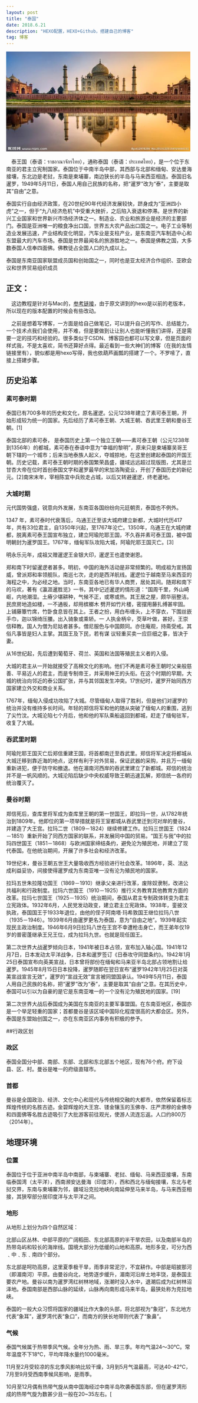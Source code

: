 ```yaml
---
layout: post
title: "泰国"
date: 2018.6.21 
description: "HEXO配置，HEXO+Github，搭建自己的博客"
tag: 博客 
---   
```

 
<img src="/images/posts/codeless/泰国.jpg" height="271" width="500">

　泰王国（泰语：ราชอาณาจักรไทย），通称泰国（泰语：ประเทศไทย），是一个位于东南亚的君主立宪制国家。泰国位于中南半岛中部，其西部与北部和缅甸、安达曼海接壤，东北边是老挝，东南是柬埔寨，南边狭长的半岛与马来西亚相连。泰国旧名暹罗，1949年5月11日，泰国人用自己民族的名称，把“暹罗”改为“泰”，主要是取其“自由”之意。

泰国实行自由经济政策，在20世纪90年代经济发展较快，跻身成为“亚洲四小虎”之一，但于“九八经济危机”中受重大挫折，之后陷入衰退和停滞。是世界的新兴工业国家和世界新兴市场经济体之一。制造业、农业和旅游业是经济的主要部门。泰国是亚洲唯一的粮食净出口国，世界五大农产品出口国之一。电子工业等制造业发展迅速，产业结构变化明显，汽车业是支柱产业，是东南亚汽车制造中心和东盟最大的汽车市场。泰国是世界最闻名的旅游胜地之一。泰国是佛教之国，大多数泰国人信奉四面佛。佛教徒占全国人口的九成以上。

泰国是东南亚国家联盟成员国和创始国之一，同时也是亚太经济合作组织、亚欧会议和世界贸易组织成员

 

## 正文：
　这边教程是针对与Mac的，[参考链接](http://ibruce.info/2013/11/22/hexo-your-blog/?utm_source=tuicool)，由于原文讲到的hexo是以前的老版本，所以现在的版本配置的时候会有些改动。

　之前是想着写博客，一方面是给自己做笔记，可以提升自己的写作、总结能力，一个技术点我们会使用，并不难，但是要做到让让别人也能听懂我们讲得，还是需要一定的技巧和经验的。很多类似于CSDN、博客园也都可以写文章，但是页面的样式我，不是太喜欢，简书还算好点得。最近看到一些大神们的博客（在我的友情链接里有），貌似都是用hexo写得，我也依葫芦画瓢的搭建了一个。不罗嗦了，直接上搭建步骤。
 
## 历史沿革   

### 素可泰时期        

泰国已有700多年的历史和文化，原名暹逻。公元1238年建立了素可泰王朝，开始形成较为统一的国家。先后经历了素可泰王朝、大城王朝、吞武里王朝和曼谷王朝。[1]

泰国北部的素可泰， 是泰国历史上第一个独立王朝——素可泰王朝（公元1238年到1356年）的都城，素可泰在泰语中意为“幸福的黎明”，原来只是柬埔寨吴哥王朝下辖的一个城市；后来当地泰族人起义，夺城掠地，在这里创建起泰国的开国王朝。历史记载，素可泰王朝时期的泰国繁荣昌盛，疆域远远超过现版图，尤其是兰甘杏大帝在位时首创泰国文字和暹罗最早的宋加洛陶瓷业，开创了泰国历史的新纪元。[2]南宋末年，宰相陈宜中兵败走占城，以后又转避暹逻，终老暹地。

 ### 大城时期


元代国势强盛，锐意向外发展，东南亚各国纷纷向元廷朝贡，泰国也不例外。

1347 年，素可泰时代衰落后，乌通王迁至该大城府建立新都，大城时代历417年，共有33位君主，自1350年兴起，至1767年沦亡。1350年，乌通王在大城府建都，脱离素可泰王国宣布独立，建立阿瑜陀耶王国，不久吞并素可泰王国，被中国明朝封为暹罗国王。1767年，缅甸军队攻陷大城，阿瑜陀耶王国灭亡。[3]

明永乐元年，成祖又赠暹逻王金银大印，暹逻王也遣使谢恩。

郑和南下时留暹逻者甚多。明初，中国的海外活动是非常频繁的。明成祖为宣扬国威，曾派郑和率领舰队，南巡七次，走的是西洋航线。暹逻位于越南至马来西亚的海程之中，为必经之地。当时，东南亚各地已有华人商贾，居处其间。随郑和南下的马欢，著有《瀛涯暹胜览》一书，其中记述暹逻的情形道："国周千里，外山崎岖，内地潮湿。土瘠少堪耕种，气候不正，或寒或热。其王居之屋，颇华丽整洁。民庶房地造如楼，一不通板，却用槟榔木 劈开如竹片楼，密摆用藤扎缚甚牢固。上铺藤簟竹席，竹卧食息皆在其上。王者之扮，用白布缠头，上不穿衣，下围丝嵌手巾，迦以锦绮压腰。出入骑象或乘轿。一 人执金柄伞，茭草叶做，甚好。王崇信释教。国人为僧为尼姑者甚多。僧尼服色与中国颇同。亦住庵观，持斋受戒。其俗凡事皆是妇人主掌。其国王及下民，若有谋 议轻重买卖一应巨细之事，皆决于妻。

从16世纪起，先后遭到葡萄牙、荷兰、英国和法国等殖民主义者的入侵。

大城的君主从一开始就接受了高棉文化的影响。他们不再是素可泰王朝时父亲般慈善、平易近人的君主，而是专制帝王，并采用神王的头衔。在这个时期的早期，大城的统治向邻近的泰公国扩张，并与其邻国发生冲突。17世纪时，暹罗开始同西方国家建立外交和商业关系。

1767年，缅甸入侵成功攻陷了大城。尽管缅甸人取得了胜利，但是他们对暹罗的统治并没有维持多长时间。年轻的郑信将军和他的随从突破了缅甸人的重围，逃到了尖竹汶。大城沦陷七个月后，他和他的军队乘船返回到都城，赶走了缅甸驻军，收复了大城。

### 吞武里时期


阿瑜陀耶王国灭亡后郑信重建王国，将首都南迁至吞武里。郑信将军决定将都城从大城迁移到靠近海的地点，这样有利于对外贸易，保证武器的采购，并且万一缅甸重新进犯，便于防守和撤退。他在湄南河西岸的吞武里建立了新都城。郑信的统治并不是一帆风顺的。大城沦陷后缺少中央权威导致王朝迅速瓦解，郑信统一各府的统治覆灭了。

### 曼谷时期


郑信死后，查库里将军成为查库里王朝的第一世国王，即拉玛一世，从1782年统治到1809年。他即位的第一项举措就是将王室都城从吞武里迁到河对岸的曼谷，并建造了大王宫。拉玛二世（1809－1824）继续修建工作。拉玛三世国王（1824－1851）重新开始了同西方国家的联系，并发展同中国的贸易。“国王与我”中的拉玛四世国王（1851－1868）与欧洲国家缔结条约，避免沦为殖民地，并建立了现代泰国。在他统治期间，开展了许多社会和经济改革。

19世纪末，曼谷王朝五世王大量吸收西方经验进行社会改革。1896年，英、法达成利益妥协，间接使得暹罗成为东南亚唯一没有沦为殖民地的国家。

拉玛五世朱拉隆功国王（1869－1910）继承父亲进行改革，废除奴隶制，改进公共福利和行政制度。拉玛六世国王（1910－1925）推行义务教育其他教育方面的改革。拉玛七世国王（1925－1935）统治期间，泰国从君主专制政体转变为君主立宪政体。1932年6月，人民党发动政变，建立君主立宪政体。1938年，銮披汶执政，泰国国王于1933年退位，由他的侄子阿南塔·玛希敦国王继位拉玛八世（1935－1946）。1939年6月由暹罗更名为泰国，意为“自由之地”。1939年起实现民主政治制度。1946年6月9日拉玛八世在王宫不幸遭枪击身亡，而王弟年仅19岁的普密蓬继承王兄王位，成为拉玛九世。也就是现任国王。

第二次世界大战暹罗倾向日本，1941年被日本占领，宣布加入轴心国。1941年12月7日，日本发动太平洋战争，日本和暹罗签订《日泰攻守同盟条约》。1942年1月25日泰国宣布向英美宣战，日本曾将部份在缅甸和马来亚半岛北部占领地割让给暹罗。1945年8月15日日本投降，暹罗随即在翌日宣布“暹罗1942年1月25日对英美宣战宣言无效”，暹罗的“宣战无效”宣言被同盟国承认。1949年5月11日，泰国人用自己民族的名称，把“暹罗”改为“泰”，主要是取其“自由”之意。在其历史中，泰国可以引以为自豪的是它是东南亚唯一的一个没有沦为殖民地的国家。[19]

第二次世界大战后泰国成为美国在东南亚的主要军事盟国。在东南亚地区，泰国亦是一个举足轻重的国家；首都曼谷是该区域中国际化程度很高的大都会区。另外，泰国是东盟始创国之一，亦在东南亚区内事务有积极的参予。

##行政区划

### 政区     
泰国全国分中部、南部、东部、北部和东北部五个地区，现有76个府。府下设县、区、村。曼谷是唯一的府级直辖市。

### 首都
曼谷是全国政治、经济、文化中心和现代与传统相交融的大都市，依然保留着标志辉煌传统的名胜古迹。金碧辉煌的大王宫、镂金镶玉的玉佛寺、庄严肃穆的金佛寺和四面佛等名胜古迹吸引了大批游客前往观光，使游人流连忘返。人口约800万（2014年）。

## 地理环境

### 位置　
泰国位于位于亚洲中南半岛中南部，与柬埔寨、老挝、缅甸、马来西亚接壤，东南临泰国湾（太平洋），西南濒安达曼海（印度洋），西和西北与缅甸接壤，东北与老挝交界，东南与柬埔寨为邻，疆域沿克拉地峡向南延伸至马来半岛，与马来西亚相接，其狭窄部分居印度洋与太平洋之间。

### 地形
从地形上划分为四个自然区域：

北部山区丛林、中部平原的广阔稻田、东北部高原的半干旱农田，以及南部半岛的热带岛屿和较长的海岸线。国境大部分为低缓的山地和高原。地形多变，可分为西﹑中﹑东﹑南四个部分。

东北部是呵叻高原，这里夏季极干旱，雨季非常泥泞，不宜耕作。中部是昭披那河（即湄南河）平原。由曼谷向北，地势逐步缓升，湄南河沿岸土地丰饶，是泰国主要农产地。曼谷以南为暹罗湾红树林地域，涨潮时没入水中，退潮后成为红树林沼泽地。泰国南部是西部山脉的延续，山脉再向南形成马来半岛，最狭处称为克拉地峡。

泰国的一般大众习惯将国家的疆域比作大象的头部，将北部视为“象冠”，东北地方代表“象耳”，暹罗湾代表“象口”，而南方的狭长地带则代表了“象鼻”。

### 气候
泰国气候属于热带季风气候。全年分为热、雨、旱三季。年均气温24～30℃。常年温度不下18℃，平均年降水量约1000毫米。

11月至2月受较凉的东北季风影响比较干燥，3月到5月气温最高，可达40-42℃，7月至9月受西南季候风影响，是雨季。

10月至12月偶有热带气旋从南中国海经过中南半岛吹袭泰国东部，但在暹罗湾形成的热带气旋为数甚少且一般在20~35左右。[


